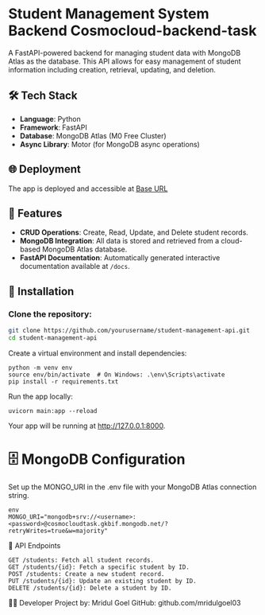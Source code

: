 # Student Management System Backend Cosmocloud-backend-task

A FastAPI-powered backend for managing student data with MongoDB Atlas as the database. This API allows for easy management of student information including creation, retrieval, updating, and deletion.

## 🛠️ Tech Stack

- **Language**: Python
- **Framework**: FastAPI
- **Database**: MongoDB Atlas (M0 Free Cluster)
- **Async Library**: Motor (for MongoDB async operations)

## 🌐 Deployment

The app is deployed and accessible at [Base URL](https://cosmocloud-backend-task-1diz.onrender.com/)

## 🚀 Features

- **CRUD Operations**: Create, Read, Update, and Delete student records.
- **MongoDB Integration**: All data is stored and retrieved from a cloud-based MongoDB Atlas database.
- **FastAPI Documentation**: Automatically generated interactive documentation available at `/docs`.

## 🔧 Installation

### Clone the repository:

```bash
git clone https://github.com/yourusername/student-management-api.git
cd student-management-api
```
Create a virtual environment and install dependencies:
```
python -m venv env
source env/bin/activate  # On Windows: .\env\Scripts\activate
pip install -r requirements.txt
```
Run the app locally:
```
uvicorn main:app --reload
```
Your app will be running at http://127.0.0.1:8000.

# 🗄️ MongoDB Configuration
Set up the MONGO_URI in the .env file with your MongoDB Atlas connection string.
```
env
MONGO_URI="mongodb+srv://<username>:<password>@cosmocloudtask.gkbif.mongodb.net/?retryWrites=true&w=majority"
```
📄 API Endpoints
```
GET /students: Fetch all student records.
GET /students/{id}: Fetch a specific student by ID.
POST /students: Create a new student record.
PUT /students/{id}: Update an existing student by ID.
DELETE /students/{id}: Delete a student by ID.
```
👨‍💻 Developer
Project by: Mridul Goel
GitHub: github.com/mridulgoel03

